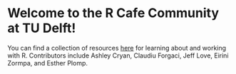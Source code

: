 # Welcome to the R Cafe Community at TU Delft!

You can find a collection of resources [here](https://github.com/Delft-RCafe/resources/blob/gh-pages/index.md) for learning about and working with R. Contributors include Ashley Cryan, Claudiu Forgaci, Jeff Love, Eirini Zormpa, and Esther Plomp. 

